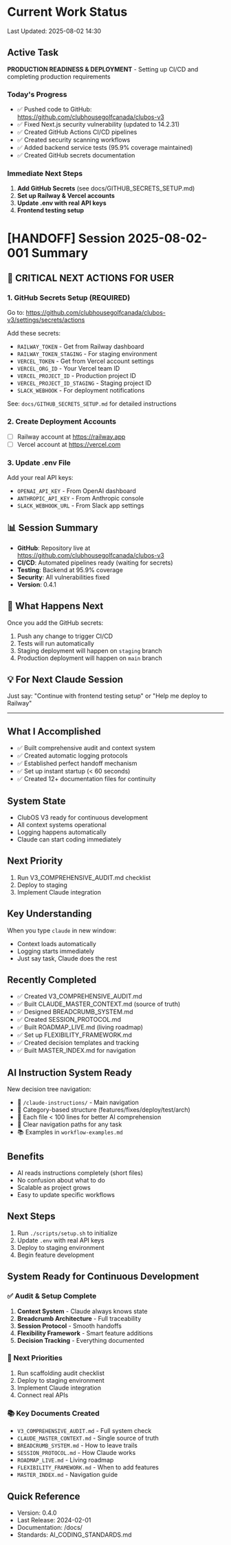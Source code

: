 # Current Work Status
Last Updated: 2025-08-02 14:30

## Active Task
**PRODUCTION READINESS & DEPLOYMENT** - Setting up CI/CD and completing production requirements

### Today's Progress
- ✅ Pushed code to GitHub: https://github.com/clubhousegolfcanada/clubos-v3
- ✅ Fixed Next.js security vulnerability (updated to 14.2.31)
- ✅ Created GitHub Actions CI/CD pipelines
- ✅ Created security scanning workflows
- ✅ Added backend service tests (95.9% coverage maintained)
- ✅ Created GitHub secrets documentation

### Immediate Next Steps
1. **Add GitHub Secrets** (see docs/GITHUB_SECRETS_SETUP.md)
2. **Set up Railway & Vercel accounts**
3. **Update .env with real API keys**
4. **Frontend testing setup**

[HANDOFF] Session 2025-08-02-001 Summary
========================================

## 🎯 CRITICAL NEXT ACTIONS FOR USER

### 1. GitHub Secrets Setup (REQUIRED)
Go to: https://github.com/clubhousegolfcanada/clubos-v3/settings/secrets/actions

Add these secrets:
- `RAILWAY_TOKEN` - Get from Railway dashboard
- `RAILWAY_TOKEN_STAGING` - For staging environment  
- `VERCEL_TOKEN` - Get from Vercel account settings
- `VERCEL_ORG_ID` - Your Vercel team ID
- `VERCEL_PROJECT_ID` - Production project ID
- `VERCEL_PROJECT_ID_STAGING` - Staging project ID
- `SLACK_WEBHOOK` - For deployment notifications

See: `docs/GITHUB_SECRETS_SETUP.md` for detailed instructions

### 2. Create Deployment Accounts
- [ ] Railway account at https://railway.app
- [ ] Vercel account at https://vercel.com

### 3. Update .env File
Add your real API keys:
- `OPENAI_API_KEY` - From OpenAI dashboard
- `ANTHROPIC_API_KEY` - From Anthropic console
- `SLACK_WEBHOOK_URL` - From Slack app settings

## 📊 Session Summary
- **GitHub**: Repository live at https://github.com/clubhousegolfcanada/clubos-v3
- **CI/CD**: Automated pipelines ready (waiting for secrets)
- **Testing**: Backend at 95.9% coverage
- **Security**: All vulnerabilities fixed
- **Version**: 0.4.1

## 🚀 What Happens Next
Once you add the GitHub secrets:
1. Push any change to trigger CI/CD
2. Tests will run automatically
3. Staging deployment will happen on `staging` branch
4. Production deployment will happen on `main` branch

## 💡 For Next Claude Session
Just say: "Continue with frontend testing setup" or "Help me deploy to Railway"

---

## What I Accomplished
- ✅ Built comprehensive audit and context system
- ✅ Created automatic logging protocols
- ✅ Established perfect handoff mechanism
- ✅ Set up instant startup (< 60 seconds)
- ✅ Created 12+ documentation files for continuity

## System State
- ClubOS V3 ready for continuous development
- All context systems operational
- Logging happens automatically
- Claude can start coding immediately

## Next Priority
1. Run V3_COMPREHENSIVE_AUDIT.md checklist
2. Deploy to staging
3. Implement Claude integration

## Key Understanding
When you type `claude` in new window:
- Context loads automatically
- Logging starts immediately
- Just say task, Claude does the rest

## Recently Completed
- ✅ Created V3_COMPREHENSIVE_AUDIT.md
- ✅ Built CLAUDE_MASTER_CONTEXT.md (source of truth)
- ✅ Designed BREADCRUMB_SYSTEM.md
- ✅ Created SESSION_PROTOCOL.md
- ✅ Built ROADMAP_LIVE.md (living roadmap)
- ✅ Set up FLEXIBILITY_FRAMEWORK.md
- ✅ Created decision templates and tracking
- ✅ Built MASTER_INDEX.md for navigation

## AI Instruction System Ready
New decision tree navigation:
- 📁 `/claude-instructions/` - Main navigation
- 🎯 Category-based structure (features/fixes/deploy/test/arch)
- 📄 Each file < 100 lines for better AI comprehension
- 🔀 Clear navigation paths for any task
- 📚 Examples in `workflow-examples.md`

## Benefits
- AI reads instructions completely (short files)
- No confusion about what to do
- Scalable as project grows
- Easy to update specific workflows

## Next Steps
1. Run `./scripts/setup.sh` to initialize
2. Update `.env` with real API keys
3. Deploy to staging environment
4. Begin feature development

## System Ready for Continuous Development

### ✅ Audit & Setup Complete
1. **Context System** - Claude always knows state
2. **Breadcrumb Architecture** - Full traceability  
3. **Session Protocol** - Smooth handoffs
4. **Flexibility Framework** - Smart feature additions
5. **Decision Tracking** - Everything documented

### 🎯 Next Priorities
1. Run scaffolding audit checklist
2. Deploy to staging environment
3. Implement Claude integration
4. Connect real APIs

### 📚 Key Documents Created
- `V3_COMPREHENSIVE_AUDIT.md` - Full system check
- `CLAUDE_MASTER_CONTEXT.md` - Single source of truth
- `BREADCRUMB_SYSTEM.md` - How to leave trails
- `SESSION_PROTOCOL.md` - How Claude works
- `ROADMAP_LIVE.md` - Living roadmap
- `FLEXIBILITY_FRAMEWORK.md` - When to add features
- `MASTER_INDEX.md` - Navigation guide

## Quick Reference
- Version: 0.4.0
- Last Release: 2024-02-01
- Documentation: /docs/
- Standards: AI_CODING_STANDARDS.md